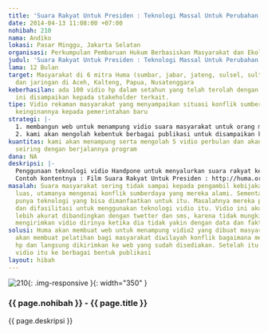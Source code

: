 ```yaml
---
title: 'Suara Rakyat Untuk Presiden : Teknologi Massal Untuk Perubahan'
date: 2014-04-13 11:08:00 +07:00
nohibah: 210
nama: Andiko
lokasi: Pasar Minggu, Jakarta Selatan
organisasi: Perkumpulan Pembaruan Hukum Berbasiskan Masyarakat dan Ekologis
judul: 'Suara Rakyat Untuk Presiden : Teknologi Massal Untuk Perubahan'
lama: 12 Bulan
target: Masyarakat di 6 mitra Huma (sumbar, jabar, jateng, sulsel, sulteng, kalbar)
  dan jaringan di Aceh, Kalteng, Papua, Nusatenggara
keberhasilan: ada 100 vidio hp dalam setahun yang telah terolah dengan baik. Vidio
  ini disampaikan kepada stakeholder terkait.
tipe: Vidio rekaman masyarakat yang menyampaikan situasi konflik sumberdaya alam dan
  keinginannya kepada pemerintahan baru
strategi: |-
  1. membangun web untuk menampung vidio suara masyarakat untuk orang melihat langsung
  2. kami akan mengolah kebentuk berbagai publikasi untuk disampaikan kepada pengambil kebijakan
kuantitas: kami akan menampung serta mengolah 5 vidio perbulan dan akan terus berkembang
  seiring dengan berjalannya program
dana: NA
deskripsi: |-
  Penggunaan teknologi vidio Handpone untuk menyalurkan suara rakyat ke presiden dan untuk pemantauan konflik di lapangan. Masyarakat diorganisir untuk mengambil sendiri vidio dirinya dengan konten pemantauan konflik dan keinginan untuk perubahan. Huma kemudian memfasilitasi web untuk menambung dan mendistribusikan vidio itu.
  Contoh kontentnya : Film Suara Rakyat Untuk Presiden : http://huma.or.id/publikasi/video-suara-rakyat-untuk-presiden.html
masalah: Suara masyarakat sering tidak sampai kepada pengambil kebijakan dan publik
  luas, utamanya mengenai konflik sumberdaya yang mereka alami. Sementara itu mereka
  punya teknologi yang bisa dimanfaatkan untuk itu. Masalahnya mereka perlu diajarkan
  dan difasilitasi untuk menggunakan teknologi vidio itu. Vidio ini akurasi faktanya
  lebih akurat dibandingkan dengan twetter dan sms, karena tidak mungkin orang mau
  mengirimkan vidio dirinya ketika dia tidak yakin dengan data dan faktanya.
solusi: Huma akan membuat web untuk menampung vidio2 yang dibuat masyarakat ini. Huma
  akan membuat pelatihan bagi masyarakat diwilayah konflik bagaimana menggunakan vidio
  hp dan langsung dikirimkan ke web yang sudah disediakan. Setelah itu huma akan mengolah
  vidio itu ke berbagai bentuk publikasi
layout: hibah
---
```


![210](/static/img/hibahcms/210.png){: .img-responsive }{: width="350" }

### {{ page.nohibah }} - {{ page.title }}

{{ page.deskripsi }}
